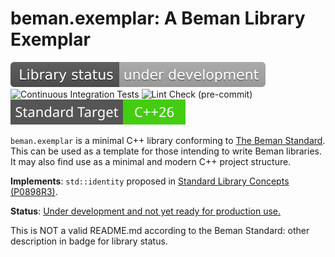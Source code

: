 # beman.exemplar: A Beman Library Exemplar

<!-- SPDX-License-Identifier: Apache-2.0 WITH LLVM-exception -->

<!-- markdownlint-disable-next-line line-length -->
![other description 1](https://raw.githubusercontent.com/bemanproject/beman/refs/heads/main/images/badges/beman_badge-beman_library_under_development.svg) ![Continuous Integration Tests](https://github.com/bemanproject/exemplar/actions/workflows/ci_tests.yml/badge.svg) ![Lint Check (pre-commit)](https://github.com/bemanproject/exemplar/actions/workflows/pre-commit.yml/badge.svg) ![Standard Target](https://github.com/bemanproject/beman/blob/main/images/badges/cpp26.svg)

<!-- markdownlint-disable-next-line line-length -->
`beman.exemplar` is a minimal C++ library conforming to [The Beman Standard](https://github.com/bemanproject/beman/blob/main/docs/beman_standard.md). This can be used as a template for those intending to write Beman libraries. It may also find use as a minimal and modern  C++ project structure.

**Implements**: `std::identity` proposed in [Standard Library Concepts (P0898R3)](https://wg21.link/P0898R3).

**Status**: [Under development and not yet ready for production use.](https://github.com/bemanproject/beman/blob/main/docs/beman_library_maturity_model.md#under-development-and-not-yet-ready-for-production-use)

This is NOT a valid README.md according to the Beman Standard: other description in badge for library status.

